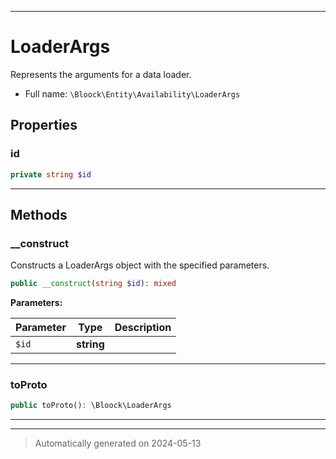 ***

# LoaderArgs

Represents the arguments for a data loader.



* Full name: `\Bloock\Entity\Availability\LoaderArgs`



## Properties


### id



```php
private string $id
```






***

## Methods


### __construct

Constructs a LoaderArgs object with the specified parameters.

```php
public __construct(string $id): mixed
```








**Parameters:**

| Parameter | Type | Description |
|-----------|------|-------------|
| `$id` | **string** |  |





***

### toProto



```php
public toProto(): \Bloock\LoaderArgs
```












***


***
> Automatically generated on 2024-05-13
